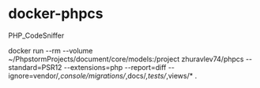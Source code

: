 # docker-phpcs
PHP_CodeSniffer


docker run --rm --volume ~/PhpstormProjects/document/core/models:/project zhuravlev74/phpcs --standard=PSR12 --extensions=php --report=diff --ignore=vendor/*,console/migrations/*,docs/*,tests/*,views/* .
